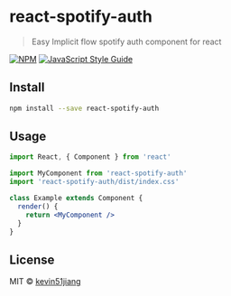 # react-spotify-auth

> Easy Implicit flow spotify auth component for react

[![NPM](https://img.shields.io/npm/v/react-spotify-auth.svg)](https://www.npmjs.com/package/react-spotify-auth) [![JavaScript Style Guide](https://img.shields.io/badge/code_style-standard-brightgreen.svg)](https://standardjs.com)

## Install

```bash
npm install --save react-spotify-auth
```

## Usage

```jsx
import React, { Component } from 'react'

import MyComponent from 'react-spotify-auth'
import 'react-spotify-auth/dist/index.css'

class Example extends Component {
  render() {
    return <MyComponent />
  }
}
```

## License

MIT © [kevin51jiang](https://github.com/kevin51jiang)

